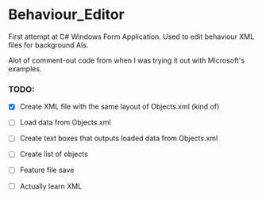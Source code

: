 # Behaviour_Editor
First attempt at C# Windows Form Application. Used to edit behaviour XML files for background AIs.

Alot of comment-out code from when I was trying it out with Microsoft's examples.

### TODO:
- [x] Create XML file with the same layout of Objects.xml (kind of)
- [ ] Load data from Objects.xml
- [ ] Create text boxes that outputs loaded data from Objects.xml
- [ ] Create list of objects
- [ ] Feature file save

- [ ] Actually learn XML
